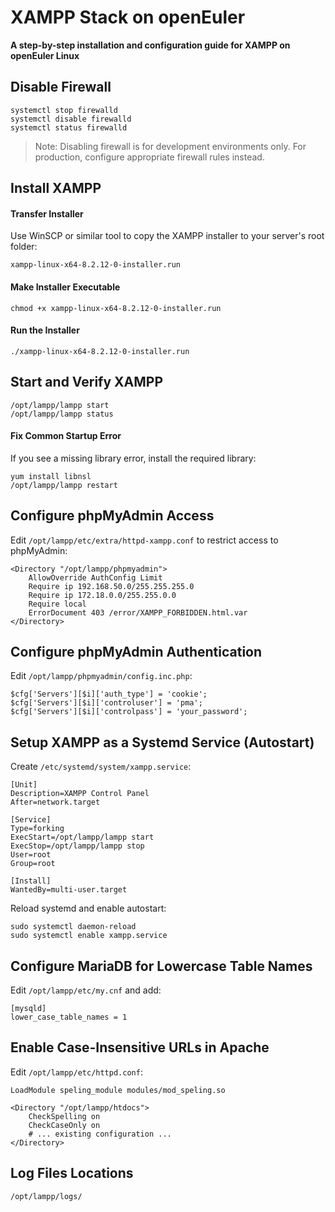 # XAMPP Stack on openEuler
**A step-by-step installation and configuration guide for XAMPP on openEuler Linux**

## Disable Firewall
```
systemctl stop firewalld
systemctl disable firewalld
systemctl status firewalld
```
> Note: Disabling firewall is for development environments only. For production, configure appropriate firewall rules instead.

## Install XAMPP

#### Transfer Installer
Use WinSCP or similar tool to copy the XAMPP installer to your server's root folder:
```
xampp-linux-x64-8.2.12-0-installer.run
```

#### Make Installer Executable
```
chmod +x xampp-linux-x64-8.2.12-0-installer.run
```

#### Run the Installer
```
./xampp-linux-x64-8.2.12-0-installer.run
```

## Start and Verify XAMPP
```
/opt/lampp/lampp start
/opt/lampp/lampp status
```

#### Fix Common Startup Error
If you see a missing library error, install the required library:
```
yum install libnsl
/opt/lampp/lampp restart
```

## Configure phpMyAdmin Access

Edit `/opt/lampp/etc/extra/httpd-xampp.conf` to restrict access to phpMyAdmin:
```
<Directory "/opt/lampp/phpmyadmin">
    AllowOverride AuthConfig Limit
    Require ip 192.168.50.0/255.255.255.0
    Require ip 172.18.0.0/255.255.0.0
    Require local
    ErrorDocument 403 /error/XAMPP_FORBIDDEN.html.var
</Directory>
```

## Configure phpMyAdmin Authentication

Edit `/opt/lampp/phpmyadmin/config.inc.php`:
```
$cfg['Servers'][$i]['auth_type'] = 'cookie';
$cfg['Servers'][$i]['controluser'] = 'pma';
$cfg['Servers'][$i]['controlpass'] = 'your_password';
```

## Setup XAMPP as a Systemd Service (Autostart)

Create `/etc/systemd/system/xampp.service`:
```
[Unit]
Description=XAMPP Control Panel
After=network.target

[Service]
Type=forking
ExecStart=/opt/lampp/lampp start
ExecStop=/opt/lampp/lampp stop
User=root
Group=root

[Install]
WantedBy=multi-user.target
```

Reload systemd and enable autostart:
```
sudo systemctl daemon-reload
sudo systemctl enable xampp.service
```

## Configure MariaDB for Lowercase Table Names

Edit `/opt/lampp/etc/my.cnf` and add:
```
[mysqld]
lower_case_table_names = 1
```

## Enable Case-Insensitive URLs in Apache

Edit `/opt/lampp/etc/httpd.conf`:
```
LoadModule speling_module modules/mod_speling.so

<Directory "/opt/lampp/htdocs">
    CheckSpelling on
    CheckCaseOnly on
    # ... existing configuration ...
</Directory>
```

## Log Files Locations

`/opt/lampp/logs/`

